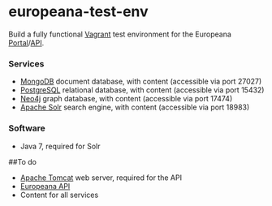 # europeana-test-env

Build a fully functional [Vagrant](https://www.vagrantup.com/) test environment for the Europeana [Portal](https://github.com/europeana/portal)/[API](https://github.com/europeana/api2).

### Services
* [MongoDB](http://www.mongodb.org/) document database, with content (accessible via port 27027) 
* [PostgreSQL](http://www.postgresql.org/) relational database, with content (accessible via port 15432)
* [Neo4j](http://neo4j.com/) graph database, with content (accessible via port 17474)
* [Apache Solr](http://lucene.apache.org/solr/) search engine, with content (accessible via port 18983)

### Software
*  Java 7, required for Solr

##To do
* [Apache Tomcat](http://tomcat.apache.org/) web server, required for the API
* [Europeana API](https://github.com/europeana/api2)
* Content for all services 
